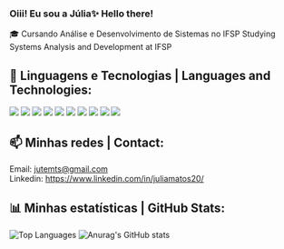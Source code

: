 ### Oiii! Eu sou a Júlia✨ Hello there!

🎓 Cursando Análise e Desenvolvimento de Sistemas no IFSP
    Studying Systems Analysis and Development at IFSP

## 🚀 Linguagens e Tecnologias | Languages and Technologies:

[<img src="https://img.shields.io/badge/HTML5-E34F26?style=for-the-badge&logo=html5&logoColor=white"/>]()
<img src="https://img.shields.io/badge/CSS3-1572B6?style=for-the-badge&logo=css3&logoColor=white" />
<img src="https://img.shields.io/badge/JavaScript-323330?style=for-the-badge&logo=javascript&logoColor=F7DF1E" />
<img src="https://img.shields.io/badge/PHP-777BB4?style=for-the-badge&logo=php&logoColor=white" />
<img src="https://img.shields.io/badge/MySQL-00000F?style=for-the-badge&logo=mysql&logoColor=white" />
<img src="https://img.shields.io/badge/GitHub-%2312100E.svg?&style=for-the-badge&logo=Github&logoColor=white" />
<img src="https://img.shields.io/badge/java-0078D4?style=for-the-badge&logo=java&logoColor=orange" />
<img src="https://img.shields.io/badge/-0078D4?style=for-the-badge&logo=c&logoColor=orange" />
<img src="https://img.shields.io/badge/Visual_Studio_Code-0078D4?style=for-the-badge&logo=visual%20studio%20code&logoColor=white" />
<img src="https://img.shields.io/badge/-Git-white?style=for-the-badge&logo=Git" />


##  📫 Minhas redes | Contact:
  Email: jutemts@gmail.com <br> 
  Linkedin: <a href="https://www.linkedin.com/in/julia-matos-2557b929b/" target="_blank">https://www.linkedin.com/in/juliamatos20/</a> 


##  📊 Minhas estatísticas | GitHub Stats: 
![Top Languages](https://github-readme-stats.vercel.app/api/top-langs/?username=JuliaTesta&hide=jupyter%20notebook&langs_count=20&count_private=true&show_icons=true&layout=compact) ![Anurag's GitHub stats](https://github-readme-stats.vercel.app/api?username=JuliaTesta&show_icons=true)


